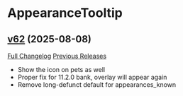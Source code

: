 # AppearanceTooltip

## [v62](https://github.com/kemayo/wow-appearancetooltip/tree/v62) (2025-08-08)
[Full Changelog](https://github.com/kemayo/wow-appearancetooltip/compare/v61...v62) [Previous Releases](https://github.com/kemayo/wow-appearancetooltip/releases)

- Show the icon on pets as well  
- Proper fix for 11.2.0 bank, overlay will appear again  
- Remove long-defunct default for appearances\_known  
